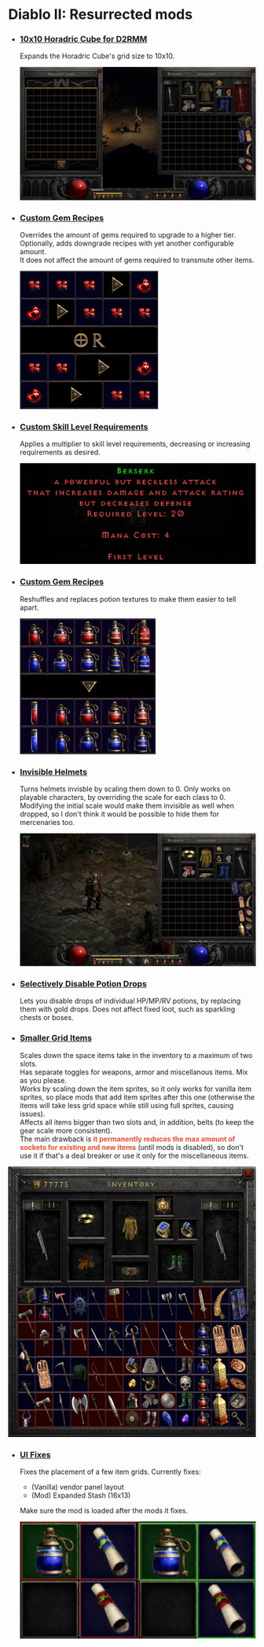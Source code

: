 # Diablo II: Resurrected mods

- ### [10x10 Horadric Cube for D2RMM](./10x10Cube)

  Expands the Horadric Cube's grid size to 10x10.

  ![mouse.jpg](./10x10Cube/_meta/mouse.jpg)

- ### [Custom Gem Recipes](./CustomGemRecipes)

  Overrides the amount of gems required to upgrade to a higher tier.  
  Optionally, adds downgrade recipes with yet another configurable amount.  
  It does not affect the amount of gems required to transmute other items.

  ![demo.jpg](./CustomGemRecipes/_meta/demo.png)

- ### [Custom Skill Level Requirements](./CustomSkillLevelRequirements)

  Applies a multiplier to skill level requirements, decreasing or increasing requirements as desired.

  ![demo.png](./CustomSkillLevelRequirements/_meta/demo.png)

- ### [Custom Gem Recipes](./ImprovedPotionVisibility)

  Reshuffles and replaces potion textures to make them easier to tell apart.

  ![demo.png](./ImprovedPotionVisibility/_meta/demo.png)

- ### [Invisible Helmets](./InvisibleHelmets)

  Turns helmets invisble by scaling them down to 0.
  Only works on playable characters, by overriding the scale for each class to 0.
  Modifying the initial scale would make them invisible as well when dropped, so I don't think it would be possible to hide them for mercenaries too.

  ![demo.jpg](./InvisibleHelmets/_meta/demo.jpg)

- ### [Selectively Disable Potion Drops](./SelectivelyDisablePotionDrops)

  Lets you disable drops of individual HP/MP/RV potions, by replacing them with gold drops.
  Does not affect fixed loot, such as sparkling chests or boses.

- ### [Smaller Grid Items](./SmallerGridItems)

  Scales down the space items take in the inventory to a maximum of two slots.  
  Has separate toggles for weapons, armor and miscellanous items. Mix as you please.  
  Works by scaling down the item sprites, so it only works for vanilla item sprites, so place mods that add item sprites after this one (otherwise the items will take less grid space while still using full sprites, causing issues).  
  Affects all items bigger than two slots and, in addition, belts (to keep the gear scale more consistent).  
  The main drawback is <span style="color:#f64f2e">**it permanently reduces the max amount of sockets for existing and new items**</span> (until mods is disabled), so don't use it if that's a deal breaker or use it only for the miscellaneous items.

![demo.jpg](./SmallerGridItems/_meta/demo.jpg)

- ### [UI Fixes](./UIFixes)

  Fixes the placement of a few item grids.
  Currently fixes:

  - (Vanilla) vendor panel layout
  - (Mod) Expanded Stash (16x13)

  Make sure the mod is loaded after the mods it fixes.

  ![demo.png](./UIFixes/_meta/demo.png)
